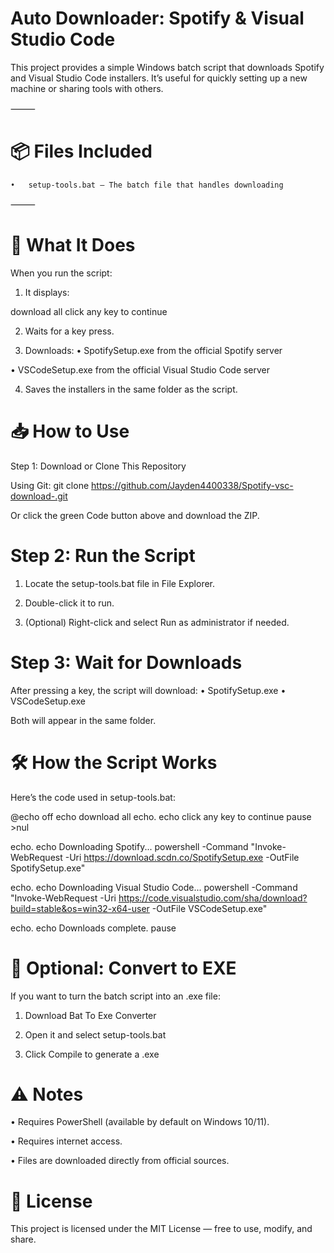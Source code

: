 # Auto Downloader: Spotify & Visual Studio Code

This project provides a simple Windows batch script that downloads Spotify and Visual Studio Code installers. It’s useful for quickly setting up a new machine or sharing tools with others.

⸻

# 📦 Files Included
	•	setup-tools.bat — The batch file that handles downloading

⸻

# 🚀 What It Does

When you run the script:
	
 1.	It displays:
 
download all
click any key to continue

2.	Waits for a key press.
	
 3.	Downloads:
	•	SpotifySetup.exe from the official Spotify server
	
 •	VSCodeSetup.exe from the official Visual Studio Code server
	
 4.	Saves the installers in the same folder as the script.


# 📥 How to Use

Step 1: Download or Clone This Repository

Using Git:
git clone https://github.com/Jayden4400338/Spotify-vsc-download-.git

Or click the green Code button above and download the ZIP.

# Step 2: Run the Script
	
1. Locate the setup-tools.bat file in File Explorer.
	
 2.	Double-click it to run.
	
 3.	(Optional) Right-click and select Run as administrator if needed.

# Step 3: Wait for Downloads

After pressing a key, the script will download:
	•	SpotifySetup.exe
	•	VSCodeSetup.exe

Both will appear in the same folder.


# 🛠️ How the Script Works

Here’s the code used in setup-tools.bat:

@echo off
echo download all
echo.
echo click any key to continue
pause >nul

echo.
echo Downloading Spotify...
powershell -Command "Invoke-WebRequest -Uri https://download.scdn.co/SpotifySetup.exe -OutFile SpotifySetup.exe"

echo.
echo Downloading Visual Studio Code...
powershell -Command "Invoke-WebRequest -Uri https://code.visualstudio.com/sha/download?build=stable&os=win32-x64-user -OutFile VSCodeSetup.exe"

echo.
echo Downloads complete.
pause

# 🔄 Optional: Convert to EXE

If you want to turn the batch script into an .exe file:

1.	Download Bat To Exe Converter
	
 2.	Open it and select setup-tools.bat
	
 3.	Click Compile to generate a .exe


# ⚠️ Notes
•	Requires PowerShell (available by default on Windows 10/11).
	
 •	Requires internet access.
	
 •	Files are downloaded directly from official sources.

# 📄 License

This project is licensed under the MIT License — free to use, modify, and share.


